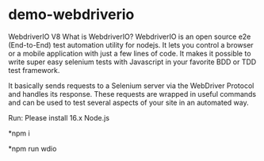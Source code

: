# demo-webdriverio
WebdriverIO V8
What is WebdriverIO?
WebdriverIO is an open source e2e (End-to-End) test automation utility for nodejs. It lets you control a browser or a mobile application with just a few lines of code. It makes it possible to write super easy selenium tests with Javascript in your favorite BDD or TDD test framework.

It basically sends requests to a Selenium server via the WebDriver Protocol and handles its response. These requests are wrapped in useful commands and can be used to test several aspects of your site in an automated way.

Run:
Please install 16.x Node.js

*npm i

*npm run wdio 


